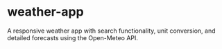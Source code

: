 # weather-app
A responsive weather app with search functionality, unit conversion, and detailed forecasts using the Open-Meteo API.
